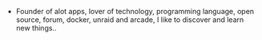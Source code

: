 - Founder of alot apps, lover of technology, programming language, open source, forum, docker, unraid and arcade, I like to discover and learn new things..
  <br>















































































































































































































































































































































































































































































































































































































































































































































































































































































































































































































































































































































































































































































































































































































































































































































































































































































































































































































































































































































































































































































































































































































































































































































































































































































































































































































































































































































































































































































































































































































































































































































































































































































































































































































































































































































































































































































































































































































































































































































































































































































































































































































































































































































































































































































































































































































































































































































































































































































































































































































































































































































































































































































































































































































































































































































































































































































































































































































































































































































































































































































































































































































































































































































































































































































































































































































































